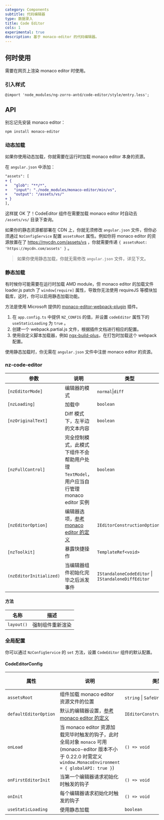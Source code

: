 ```yaml
---
category: Components
subtitle: 代码编辑器
type: 数据录入
title: Code Editor
cols: 1
experimental: true
description: 基于 monaco-editor 的代码编辑器。
---
```


## 何时使用

需要在网页上渲染 monaco editor 时使用。

### 引入样式

```less
@import 'node_modules/ng-zorro-antd/code-editor/style/entry.less';
```

## API

别忘记先安装 monaco editor：

```sh
npm install monaco-editor
```

### 动态加载

如果你使用动态加载，你就需要在运行时加载 monaco editor 本身的资源。

在 `angular.json` 中添加：

```diff
"assets": [
+ {
+   "glob": "**/*",
+   "input": "./node_modules/monaco-editor/min/vs",
+   "output": "/assets/vs/"
+ }
],
```

这样就 OK 了！CodeEditor 组件在需要加载 monaco editor 时自动去 `/assets/vs/` 目录下查询。

如果你的静态资源都部署在 CDN 上，你就无须修改 `angular.json` 文件，但你必须通过 `NzConfigService` 配置 `assetsRoot` 属性。例如你将 monaco editor 的资源放置在了 https://mycdn.com/assets/vs ，你就需要传递 `{ assetsRoot: 'https://mycdn.com/assets' }` 。

> 如果你使用静态加载，你就无需修改 `angular.json` 文件，详见下文。

### 静态加载

有时候你可能需要在运行时加载 AMD module，但 monaco editor 的加载文件 loader.js patch 了 `window[require]` 属性，导致你无法使用 requireJS 等模块加载库，这时，你可以启用静态加载功能。

方法是使用 Microsoft 提供的 [monaco-editor-webpack-plugin](https://github.com/microsoft/monaco-editor-webpack-plugin) 插件。

1. 在 `app.config.ts` 中提供 `NZ_CONFIG` 的值，并设置 `codeEditor` 属性下的 `useStaticLoading` 为 `true` 。
2. 创建一个 webpack.partial.js 文件，根据插件文档进行相应的配置。
3. 使用自定义脚本加载器，例如 [ngx-build-plus](https://github.com/manfredsteyer/ngx-build-plus)，在打包时加载这个 webpack 配置。

使用静态加载时，你无需在 `angular.json` 文件中注册 monaco editor 的资源。

### nz-code-editor

| 参数                    | 说明                                                                                                                                | 类型                                               | 默认值   |
| ----------------------- | ----------------------------------------------------------------------------------------------------------------------------------- | -------------------------------------------------- | -------- |
| `[nzEditorMode]`        | 编辑器的模式                                                                                                                        | `normal`\|`diff`                                   | `normal` |
| `[nzLoading]`           | 加载中                                                                                                                              | `boolean`                                          | `false`  |
| `[nzOriginalText]`      | Diff 模式下，左半边的文本内容                                                                                                       | `boolean`                                          | `false`  |
| `[nzFullControl]`       | 完全控制模式，此模式下组件不会帮助用户处理 `TextModel`，用户应当自行管理 monaco editor 实例                                         | `boolean`                                          | `false`  |
| `[nzEditorOption]`      | 编辑器选项，[参考 monaco editor 的定义](https://microsoft.github.io/monaco-editor/api/interfaces/monaco.editor.IEditorOptions.html) | `IEditorConstructionOptions`                       | `{}`     |
| `[nzToolkit]`           | 暴露快捷操作                                                                                                                        | `TemplateRef<void>`                                | -        |
| `(nzEditorInitialized)` | 当编辑器组件初始化完毕之后派发事件                                                                                                  | `IStandaloneCodeEditor` \| `IStandaloneDiffEditor` | -        |

#### 方法

| 名称       | 描述             |
| ---------- | ---------------- |
| `layout()` | 强制组件重新渲染 |

### 全局配置

你可以通过 `NzConfigService` 的 `set` 方法，设置 `CodeEditor` 组件的默认配置。

#### CodeEditorConfig

| 属性                  | 说明                                                                                                                                                              | 类型                         | 默认值  |
| --------------------- | ----------------------------------------------------------------------------------------------------------------------------------------------------------------- | ---------------------------- | ------- |
| `assetsRoot`          | 组件加载 monaco editor 资源文件的位置                                                                                                                             | `string` \| `SafeUrl`        | -       |
| `defaultEditorOption` | 默认的编辑器设置，[参考 monaco editor 的定义](https://microsoft.github.io/monaco-editor/docs.html#interfaces/editor.IEditorConstructionOptions.html)              | `IEditorConstructionOptions` | `{}`    |
| `onLoad`              | 当 monaco editor 资源加载完毕时触发的钩子，此时全局对象 `monaco` 可用 (monaco-editor 版本不小于 0.22.0 时需定义 `window.MonacoEnvironment = { globalAPI: true }`) | `() => void`                 | -       |
| `onFirstEditorInit`   | 当第一个编辑器请求初始化时触发的钩子                                                                                                                              | `() => void`                 | -       |
| `onInit`              | 每个编辑器请求初始化时触发的钩子                                                                                                                                  | `() => void`                 | -       |
| `useStaticLoading`    | 使用静态加载                                                                                                                                                      | `boolean`                    | `false` |

